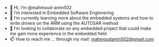 - 👋 Hi, I’m @mahmoud-amin502
- 👀 I’m interested in Embedded Software Enginnering 
- 🌱 I’m currently learning more about the embedded systems and how to write drivers on the ARM using the AUTOSAR method
- 💞️ I’m looking to collaborate on any embedded project that could make me gain more experience in the embedded field 
- 📫 How to reach me ... through my mail: mahmoudamin502@gmail.com

<!---
mahmoud-amin502/mahmoud-amin502 is a ✨ special ✨ repository because its `README.md` (this file) appears on your GitHub profile.
You can click the Preview link to take a look at your changes.
--->

